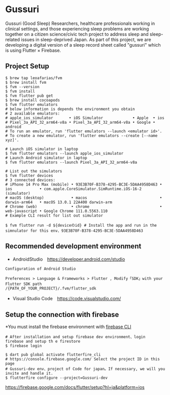 # Gussuri
Gussuri (Good Sleep)
Researchers, healthcare professionals working in clinical settings, and those experiencing sleep problems are working together on a citizen science/civic tech project to address sleep and sleep-related issues in sleep-deprived Japan. As part of this project, we are developing a digital version of a sleep record sheet called "gussuri" which is using Flutter × Firebase.

## Project Setup
```shell
$ brew tap leoafarias/fvm
$ brew install fvm
$ fvm --version
$ fvm install
$ fvm flutter pub get
$ brew install cocoapods
$ fvm flutter emulators
# below information is depends the environment you obtain
# 2 available emulators:
# apple_ios_simulator       • iOS Simulator             • Apple  • ios
# Pixel_3a_API_32_arm64-v8a • Pixel_3a_API_32_arm64-v8a • Google • android
# To run an emulator, run 'flutter emulators --launch <emulator id>'.
# To create a new emulator, run 'flutter emulators --create [--name xyz]'.

# Launch iOS simulator in laptop
$ fvm flutter emulators --launch apple_ios_simulator
# Launch Android simulator in laptop
$ fvm flutter emulators --launch Pixel_3a_API_32_arm64-v8a

# List out the simulators 
$ fvm flutter devices
# 3 connected devices:
# iPhone 14 Pro Max (mobile) • 93E3B70F-B378-4295-BC3E-5DAA4958D463 • ios            • com.apple.CoreSimulator.SimRuntime.iOS-16-2 (simulator)
# macOS (desktop)            • macos                                • darwin-arm64   • macOS 13.0.1 22A400 darwin-arm
# Chrome (web)               • chrome                               • web-javascript • Google Chrome 111.0.5563.110
# Example CLI result for list out simulator

$ fvm flutter run -d ${deviceのid} # Install the app and run in the simnulator for this env、93E3B70F-B378-4295-BC3E-5DAA4958D463
```

## Recommended development environment 
* AndroidStudio　https://developer.android.com/studio
```
Configuration of Android Studio

Preferences > Language & Frameworks > Flutter , Modify「SDK」with your Flutter SDK path　
/{PATH_OF_YOUR_PROJECT}/.fvm/flutter_sdk
```

* Visual Studio Code　https://code.visualstudio.com/

## Setup the connection with firebase 
*You must install the firebase environment with [firebase CLI](https://firebase.google.com/docs/cli?hl=ja)
```shell
# After installation and setup firebase dev environment、login firebase and setup th e firestore
$ firebase login

$ dart pub global activate flutterfire_cli
# https://console.firebase.google.com/ Select the project ID in this page
# Gussuri-dev env、project of Code for japan。If necessary, we will you invite and handle it.
$ flutterfire configure --project=Gussuri-dev
```
https://firebase.google.com/docs/flutter/setup?hl=ja&platform=ios